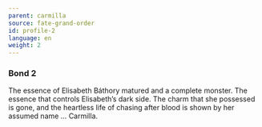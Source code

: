 ```yaml
---
parent: carmilla
source: fate-grand-order
id: profile-2
language: en
weight: 2
---
```


### Bond 2

The essence of Elisabeth Báthory matured and a complete monster. The essence that controls Elisabeth’s dark side. The charm that she possessed is gone, and the heartless life of chasing after blood is shown by her assumed name … Carmilla.
